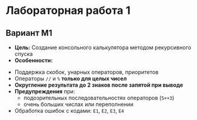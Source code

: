 # Лабораторная работа 1
## Вариант М1

* **Цель:** Создание консольного калькулятора методом рекурсивного спуска
* **Особенности:** 
- Поддержка скобок, унарных операторов, приоритетов
- Операторы `//` и `%` **только для целых чисел**
- **Округление результата до 2 знаков после запятой при выводе**
- **Предупреждения** при:
  - подозрительных последовательностях операторов (`5++3`)
  - очень больших числах или переполнении
- Обработка ошибок с кодами: `E1`, `E2`, `E3`, `E4`